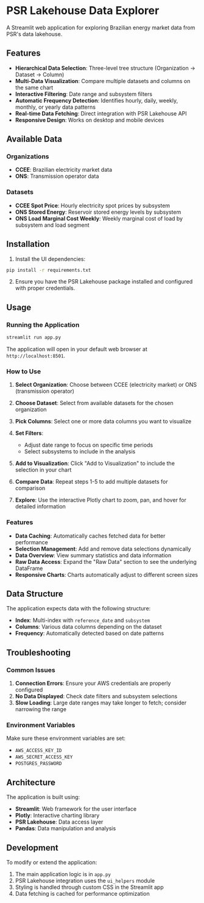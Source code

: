 # PSR Lakehouse Data Explorer

A Streamlit web application for exploring Brazilian energy market data from PSR's data lakehouse.

## Features

- **Hierarchical Data Selection**: Three-level tree structure (Organization → Dataset → Column)
- **Multi-Data Visualization**: Compare multiple datasets and columns on the same chart
- **Interactive Filtering**: Date range and subsystem filters
- **Automatic Frequency Detection**: Identifies hourly, daily, weekly, monthly, or yearly data patterns
- **Real-time Data Fetching**: Direct integration with PSR Lakehouse API
- **Responsive Design**: Works on desktop and mobile devices

## Available Data

### Organizations
- **CCEE**: Brazilian electricity market data
- **ONS**: Transmission operator data

### Datasets
- **CCEE Spot Price**: Hourly electricity spot prices by subsystem
- **ONS Stored Energy**: Reservoir stored energy levels by subsystem  
- **ONS Load Marginal Cost Weekly**: Weekly marginal cost of load by subsystem and load segment

## Installation

1. Install the UI dependencies:
```bash
pip install -r requirements.txt
```

2. Ensure you have the PSR Lakehouse package installed and configured with proper credentials.

## Usage

### Running the Application

```bash
streamlit run app.py
```

The application will open in your default web browser at `http://localhost:8501`.

### How to Use

1. **Select Organization**: Choose between CCEE (electricity market) or ONS (transmission operator)

2. **Choose Dataset**: Select from available datasets for the chosen organization

3. **Pick Columns**: Select one or more data columns you want to visualize

4. **Set Filters**: 
   - Adjust date range to focus on specific time periods
   - Select subsystems to include in the analysis

5. **Add to Visualization**: Click "Add to Visualization" to include the selection in your chart

6. **Compare Data**: Repeat steps 1-5 to add multiple datasets for comparison

7. **Explore**: Use the interactive Plotly chart to zoom, pan, and hover for detailed information

### Features

- **Data Caching**: Automatically caches fetched data for better performance
- **Selection Management**: Add and remove data selections dynamically
- **Data Overview**: View summary statistics and data information
- **Raw Data Access**: Expand the "Raw Data" section to see the underlying DataFrame
- **Responsive Charts**: Charts automatically adjust to different screen sizes

## Data Structure

The application expects data with the following structure:
- **Index**: Multi-index with `reference_date` and `subsystem`
- **Columns**: Various data columns depending on the dataset
- **Frequency**: Automatically detected based on date patterns

## Troubleshooting

### Common Issues

1. **Connection Errors**: Ensure your AWS credentials are properly configured
2. **No Data Displayed**: Check date filters and subsystem selections
3. **Slow Loading**: Large date ranges may take longer to fetch; consider narrowing the range

### Environment Variables

Make sure these environment variables are set:
- `AWS_ACCESS_KEY_ID`
- `AWS_SECRET_ACCESS_KEY`
- `POSTGRES_PASSWORD`

## Architecture

The application is built using:
- **Streamlit**: Web framework for the user interface
- **Plotly**: Interactive charting library
- **PSR Lakehouse**: Data access layer
- **Pandas**: Data manipulation and analysis

## Development

To modify or extend the application:

1. The main application logic is in `app.py`
2. PSR Lakehouse integration uses the `ui_helpers` module
3. Styling is handled through custom CSS in the Streamlit app
4. Data fetching is cached for performance optimization